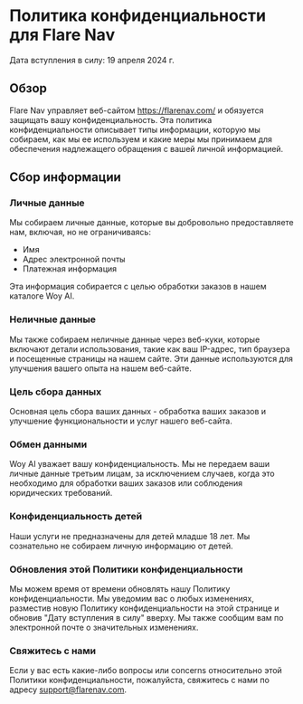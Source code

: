 # Политика конфиденциальности для Flare Nav

Дата вступления в силу: 19 апреля 2024 г.

## Обзор
Flare Nav управляет веб-сайтом https://flarenav.com/ и обязуется защищать вашу конфиденциальность. Эта политика конфиденциальности описывает типы информации, которую мы собираем, как мы ее используем и какие меры мы принимаем для обеспечения надлежащего обращения с вашей личной информацией.

## Сбор информации

### Личные данные

Мы собираем личные данные, которые вы добровольно предоставляете нам, включая, но не ограничиваясь:

- Имя
- Адрес электронной почты
- Платежная информация

Эта информация собирается с целью обработки заказов в нашем каталоге Woy AI.

### Неличные данные

Мы также собираем неличные данные через веб-куки, которые включают детали использования, такие как ваш IP-адрес, тип браузера и посещенные страницы на нашем сайте. Эти данные используются для улучшения вашего опыта на нашем веб-сайте.

### Цель сбора данных

Основная цель сбора ваших данных - обработка ваших заказов и улучшение функциональности и услуг нашего веб-сайта.

### Обмен данными

Woy AI уважает вашу конфиденциальность. Мы не передаем ваши личные данные третьим лицам, за исключением случаев, когда это необходимо для обработки ваших заказов или соблюдения юридических требований.

### Конфиденциальность детей

Наши услуги не предназначены для детей младше 18 лет. Мы сознательно не собираем личную информацию от детей.

### Обновления этой Политики конфиденциальности

Мы можем время от времени обновлять нашу Политику конфиденциальности. Мы уведомим вас о любых изменениях, разместив новую Политику конфиденциальности на этой странице и обновив "Дату вступления в силу" вверху. Мы также сообщим вам по электронной почте о значительных изменениях.

### Свяжитесь с нами

Если у вас есть какие-либо вопросы или concerns относительно этой Политики конфиденциальности, пожалуйста, свяжитесь с нами по адресу support@flarenav.com.
